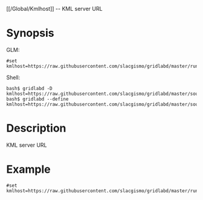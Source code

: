 [[/Global/Kmlhost]] -- KML server URL

# Synopsis

GLM:

~~~
#set kmlhost=https://raw.githubusercontent.com/slacgismo/gridlabd/master/runtime
~~~

Shell:

~~~
bash$ gridlabd -D kmlhost=https://raw.githubusercontent.com/slacgismo/gridlabd/master/source/rt
bash$ gridlabd --define kmlhost=https://raw.githubusercontent.com/slacgismo/gridlabd/master/source/rt
~~~

# Description

KML server URL

# Example

~~~
#set kmlhost=https://raw.githubusercontent.com/slacgismo/gridlabd/master/runtime
~~~
